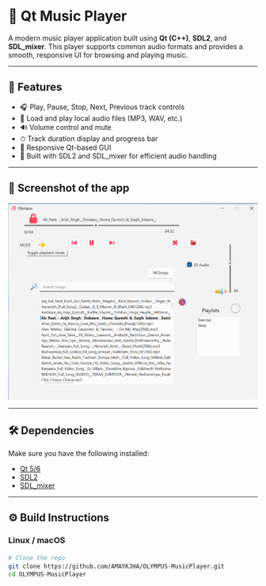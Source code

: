 # 🎵 Qt Music Player

A modern music player application built using **Qt (C++)**, **SDL2**, and **SDL_mixer**. This player supports common audio formats and provides a smooth, responsive UI for browsing and playing music.

---

## 🚀 Features

- 🎧 Play, Pause, Stop, Next, Previous track controls
- 📂 Load and play local audio files (MP3, WAV, etc.)
- 🔊 Volume control and mute
- ⏱ Track duration display and progress bar
- 🎨 Responsive Qt-based GUI
- 🧰 Built with SDL2 and SDL_mixer for efficient audio handling

---

## 📸 Screenshot of the app

<img src="build/musicplayer.png" width=700>

---

## 🛠 Dependencies

Make sure you have the following installed:

- [Qt 5/6](https://www.qt.io/download)
- [SDL2](https://www.libsdl.org/download-2.0.php)
- [SDL_mixer](https://www.libsdl.org/projects/SDL_mixer/)

---

## ⚙️ Build Instructions

### Linux / macOS

```bash
# Clone the repo
git clone https://github.com/AMAYKJHA/OLYMPUS-MusicPlayer.git
cd OLYMPUS-MusicPlayer

